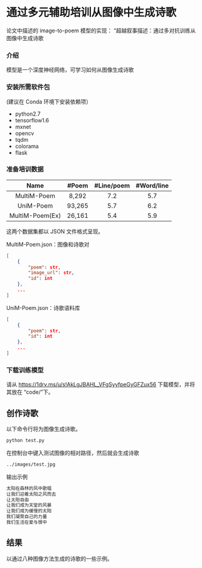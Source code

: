 # 通过多元辅助培训从图像中生成诗歌
论文中描述的 image-to-poem 模型的实现： “超越叙事描述：通过多对抗训练从图像中生成诗歌


### 介绍

模型是一个深度神经网络，可学习如何从图像生成诗歌

### 安装所需软件包
(建议在 Conda 环境下安装依赖项）
* python2.7  
* tensorflow1.6  
* mxnet  
* opencv  
* tqdm  
* colorama  
* flask

### 准备培训数据

| Name | #Poem | #Line/poem | #Word/line |
| :------:| :------: | :------: | :-----: |
| MultiM-Poem | 8,292 | 7.2 | 5.7 |
| UniM-Poem | 93,265 | 5.7 | 6.2 |
| MultiM-Poem(Ex) | 26,161 | 5.4 | 5.9 |

这两个数据集都以 JSON 文件格式呈现。

MultiM-Poem.json：图像和诗歌对

```json
[
    {
        "poem": str,
        "image_url": str,
        "id": int
    },
    ...
]
```

UniM-Poem.json：诗歌语料库

```json
[
    {
        "poem": str,
        "id": int
    },
    ...
]
```


### 下载训练模型
请从 https://1drv.ms/u/s!AkLgJBAHL_VFgSyyfpeGyGFZux56 下载模型，并将其放在 “code/”下。

## 创作诗歌
以下命令行将为图像生成诗歌。
```bash
python test.py
```
在控制台中键入测试图像的相对路径，然后就会生成诗歌
```bash
../images/test.jpg
```

输出示例
```txt
太阳在森林的风中歌唱
让我们迎着太阳之风而去
让太阳自由
让我们成为天堂的风暴
让我们成为缓慢的太阳
我们凝聚自己的力量
我们生活在爱与恨中
```

## 结果

以通过八种图像方法生成的诗歌的一些示例。



